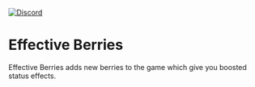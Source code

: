 [![Discord](https://img.shields.io/discord/1277988643763388448?style=flat&logo=discord&logoColor=white&label=Discord&color=%235865F2)](https://discord.gg/AtGgYPc8mG)

# Effective Berries
Effective Berries adds new berries to the game which give you boosted status effects.
